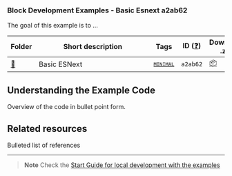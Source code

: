 ### Block Development Examples - Basic Esnext a2ab62

The goal of this example is to ...

<!-- Please, do not remove these @TABLE EXAMPLES BEGIN and @TABLE EXAMPLES END comments or modify the table inside. This table is automatically generated from the data at _data/examples.json and _data/tags.json -->
<!-- @TABLE EXAMPLES BEGIN -->
| Folder                                                                                               | <span style="display: inline-block; width:250px">Short description</span> | Tags                                                                                                                           | ID ([❓](https://github.com/WordPress/block-development-examples/wiki/04-Why-an-ID-for-every-example%3F "Why an ID for every example?")) | Download .zip                                                                                                                                                                                                                                                   | Live Demo                                                                                                                                                                                                                                                                                                                                                                                                                                                                                                                                                                                                                                                                                                                                                                                                                                                                      |
| ---------------------------------------------------------------------------------------------------- | ------------------------------------------------------------------------- | ------------------------------------------------------------------------------------------------------------------------------ | --------------------------------------------------------------------------------------------------------------------------------------- | --------------------------------------------------------------------------------------------------------------------------------------------------------------------------------------------------------------------------------------------------------------- | ------------------------------------------------------------------------------------------------------------------------------------------------------------------------------------------------------------------------------------------------------------------------------------------------------------------------------------------------------------------------------------------------------------------------------------------------------------------------------------------------------------------------------------------------------------------------------------------------------------------------------------------------------------------------------------------------------------------------------------------------------------------------------------------------------------------------------------------------------------------------------ |
| [📁](https://github.com/WordPress/block-development-examples/tree/trunk/plugins/basic-esnext-a2ab62) | Basic ESNext                                                              | <small><code><a href="https://github.com/WordPress/block-development-examples/wiki/03-Tags#minimal">MINIMAL</a></code></small> | `a2ab62`                                                                                                                                | [📦](https://raw.githubusercontent.com/WordPress/block-development-examples/deploy/zips/basic-esnext-a2ab62.zip "Install the plugin using this zip and activate it. Then use the ID of the block (a2ab62) to find it and add it to a post to see it in action") | [![](https://raw.githubusercontent.com/WordPress/block-development-examples/trunk/_assets/icon-wp.svg)](https://playground.wordpress.net/#{%20%22landingPage%22:%20%22/wp-admin/post.php?post=4&action=edit%22,%20%22steps%22:%20[%20{%20%22step%22:%20%22login%22,%20%22username%22:%20%22admin%22,%20%22password%22:%20%22password%22%20},%20{%20%22step%22:%20%22mkdir%22,%20%22path%22:%20%22/downloads%22%20},%20{%20%22step%22:%20%22writeFile%22,%20%22path%22:%20%22/downloads/plugin.zip%22,%20%22data%22:%20{%20%22resource%22:%20%22url%22,%20%22url%22:%20%22https://raw.githubusercontent.com/WordPress/block-development-examples/deploy/zips/basic-esnext-a2ab62.zip%22,%20%22caption%22:%20%22Downloading%20plugin...%22%20}%20},%20{%20%22step%22:%20%22installPlugin%22,%20%22pluginZipFile%22:%20{%20%22resource%22:%20%22vfs%22,%20%22path%22:%20%22/downloads/plugin.zip%22%20}%20},%20{%20%22step%22:%20%22runPHP%22,%20%22code%22:%20%22%3C?php%20require%20'/wordpress/wp-load.php';%20wp_insert_post(%20array('post_title'%20%20%20%20=%3E%20'Test%20block','post_content'%20%20=%3E%20'%3C!--%20wp:block-development-examples/basic-esnext-a2ab62%20--%3E%3Cdiv%20style=\%22background-color:#900;color:#fff;padding:20px\%22%20class=\%22wp-block-block-development-examples-basic-esnext-a2ab62\%22%3EHello%20World,%20step%201%20(from%20the%20frontend).%3C/div%3E%3C!--%20/wp:block-development-examples/basic-esnext-a2ab62%20--%3E',%20'post_status'%20%20%20=%3E%20'publish',%20'post_author'%20%20%20=%3E%201%20)%20);%22%20}%20]%20} "Use the ID of the block (a2ab62) to find it and add it to a post to see it in action") |
<!-- @TABLE EXAMPLES END -->

## Understanding the Example Code

Overview of the code in bullet point form.

## Related resources

Bulleted list of references

----

> **Note**
> Check the [Start Guide for local development with the examples](https://github.com/WordPress/block-development-examples/wiki/02-Examples#start-guide-for-local-development-with-the-examples)
